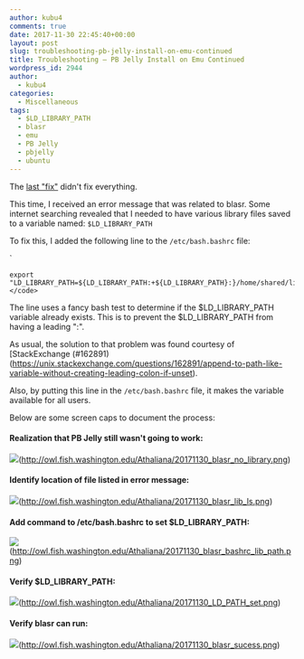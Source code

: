 ```yaml
---
author: kubu4
comments: true
date: 2017-11-30 22:45:40+00:00
layout: post
slug: troubleshooting-pb-jelly-install-on-emu-continued
title: Troubleshooting – PB Jelly Install on Emu Continued
wordpress_id: 2944
author:
  - kubu4
categories:
  - Miscellaneous
tags:
  - $LD_LIBRARY_PATH
  - blasr
  - emu
  - PB Jelly
  - pbjelly
  - ubuntu
---
```


The [last "fix"](https://robertslab.github.io/sams-notebook/2017-11-20-troubleshooting-pb-jelly-install-on-emu.html) didn't fix everything.

This time, I received an error message that was related to blasr. Some internet searching revealed that I needed to have various library files saved to a variable named: `$LD_LIBRARY_PATH`

To fix this, I added the following line to the `/etc/bash.bashrc` file:

`
    
    export "LD_LIBRARY_PATH=${LD_LIBRARY_PATH:+${LD_LIBRARY_PATH}:}/home/shared/lib:"</code>



The line uses a fancy bash test to determine if the $LD_LIBRARY_PATH variable already exists. This is to prevent the $LD_LIBRARY_PATH from having a leading ":".

As usual, the solution to that problem was found courtesy of [StackExchange (#162891)(https://unix.stackexchange.com/questions/162891/append-to-path-like-variable-without-creating-leading-colon-if-unset).

Also, by putting this line in the `/etc/bash.bashrc` file, it makes the variable available for all users.

Below are some screen caps to document the process:



#### Realization that PB Jelly still wasn't going to work:



![](https://owl.fish.washington.edu/Athaliana/20171130_blasr_no_library.png)(http://owl.fish.washington.edu/Athaliana/20171130_blasr_no_library.png)



#### Identify location of file listed in error message:



![](https://owl.fish.washington.edu/Athaliana/20171130_blasr_lib_ls.png)(http://owl.fish.washington.edu/Athaliana/20171130_blasr_lib_ls.png)



#### Add command to /etc/bash.bashrc to set $LD_LIBRARY_PATH:



![](https://owl.fish.washington.edu/Athaliana/20171130_blasr_bashrc_lib_path.png)(http://owl.fish.washington.edu/Athaliana/20171130_blasr_bashrc_lib_path.png)



#### Verify $LD_LIBRARY_PATH:



![](https://owl.fish.washington.edu/Athaliana/20171130_LD_PATH_set.png)(http://owl.fish.washington.edu/Athaliana/20171130_LD_PATH_set.png)



#### Verify blasr can run:



![](https://owl.fish.washington.edu/Athaliana/20171130_blasr_sucess.png)(http://owl.fish.washington.edu/Athaliana/20171130_blasr_sucess.png)
